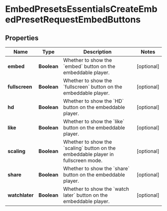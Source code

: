 

# EmbedPresetsEssentialsCreateEmbedPresetRequestEmbedButtons


## Properties

| Name | Type | Description | Notes |
|------------ | ------------- | ------------- | -------------|
|**embed** | **Boolean** | Whether to show the &#x60;embed&#x60; button on the embeddable player. |  [optional] |
|**fullscreen** | **Boolean** | Whether to show the &#x60;fullscreen&#x60; button on the embeddable player. |  [optional] |
|**hd** | **Boolean** | Whether to show the &#x60;HD&#x60; button on the embeddable player. |  [optional] |
|**like** | **Boolean** | Whether to show the &#x60;like&#x60; button on the embeddable player. |  [optional] |
|**scaling** | **Boolean** | Whether to show the &#x60;scaling&#x60; button on the embeddable player in fullscreen mode. |  [optional] |
|**share** | **Boolean** | Whether to show the &#x60;share&#x60; button on the embeddable player. |  [optional] |
|**watchlater** | **Boolean** | Whether to show the &#x60;watch later&#x60; button on the embeddable player. |  [optional] |



